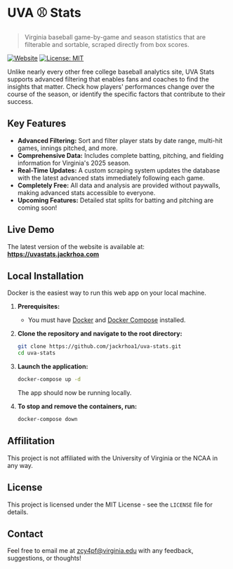 # UVA ⚾  Stats

> Virginia baseball game-by-game and season statistics that are filterable and sortable, scraped directly from box scores.

[![Website](https://img.shields.io/badge/Website-Live-brightgreen.svg)](https://uvastats.jackrhoa.com)
[![License: MIT](https://img.shields.io/badge/License-MIT-yellow.svg)](LICENSE)

Unlike nearly every other free college baseball analytics site, UVA Stats supports advanced filtering that enables fans and coaches to find the insights that matter. Check how players' performances change over the course of the season, or identify the specific factors that contribute to their success.

## Key Features

* **Advanced Filtering:** Sort and filter player stats by date range, multi-hit games, innings pitched, and more.
* **Comprehensive Data:** Includes complete batting, pitching, and fielding information for Virginia's 2025 season.
* **Real-Time Updates:** A custom scraping system updates the database with the latest advanced stats immediately following each game.
* **Completely Free:** All data and analysis are provided without paywalls, making advanced stats accessible to everyone.
* **Upcoming Features:** Detailed stat splits for batting and pitching are coming soon!

## Live Demo

The latest version of the website is available at: **https://uvastats.jackrhoa.com**

## Local Installation

Docker is the easiest way to run this web app on your local machine.

1.  **Prerequisites:**
    * You must have [Docker](https://docs.docker.com/get-docker/) and [Docker Compose](https://docs.docker.com/compose/install/) installed.

2.  **Clone the repository and navigate to the root directory:**
    ```bash
    git clone https://github.com/jackrhoa1/uva-stats.git
    cd uva-stats
    ```

3.  **Launch the application:**
    ```bash
    docker-compose up -d
    ```
    The app should now be running locally.

4.  **To stop and remove the containers, run:**
    ```bash
    docker-compose down
    ```
## Affilitation

This project is not affiliated with the University of Virginia or the NCAA in any way.

## License

This project is licensed under the MIT License - see the `LICENSE` file for details. 

## Contact

Feel free to email me at [zcy4pf@virginia.edu](mailto:zcy4pf@virginia.edu) with any feedback, suggestions, or thoughts!
